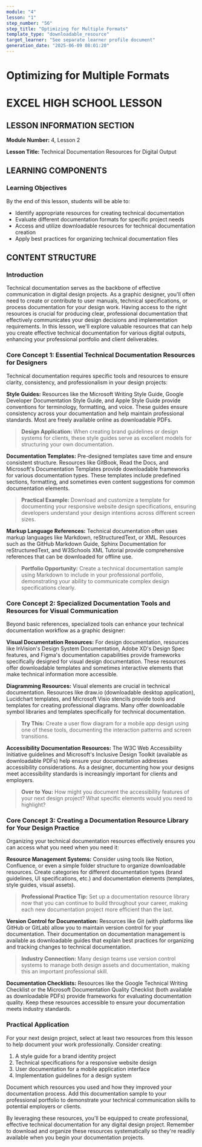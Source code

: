 ```yaml
---
module: "4"
lesson: "1"
step_number: "56"
step_title: "Optimizing for Multiple Formats"
template_type: "downloadable_resource"
target_learner: "See separate learner profile document"
generation_date: "2025-06-09 08:01:20"
---
```


# Optimizing for Multiple Formats

# EXCEL HIGH SCHOOL LESSON

## LESSON INFORMATION SECTION

**Module Number:** 4, Lesson 2

**Lesson Title:** Technical Documentation Resources for Digital Output

## LEARNING COMPONENTS

### Learning Objectives

By the end of this lesson, students will be able to:

- Identify appropriate resources for creating technical documentation
- Evaluate different documentation formats for specific project needs
- Access and utilize downloadable resources for technical documentation creation
- Apply best practices for organizing technical documentation files

## CONTENT STRUCTURE

### Introduction

Technical documentation serves as the backbone of effective communication in digital design projects. As a graphic designer, you'll often need to create or contribute to user manuals, technical specifications, or process documentation for your design work. Having access to the right resources is crucial for producing clear, professional documentation that effectively communicates your design decisions and implementation requirements. In this lesson, we'll explore valuable resources that can help you create effective technical documentation for various digital outputs, enhancing your professional portfolio and client deliverables.

### Core Concept 1: Essential Technical Documentation Resources for Designers

Technical documentation requires specific tools and resources to ensure clarity, consistency, and professionalism in your design projects:

**Style Guides:** Resources like the Microsoft Writing Style Guide, Google Developer Documentation Style Guide, and Apple Style Guide provide conventions for terminology, formatting, and voice. These guides ensure consistency across your documentation and help maintain professional standards. Most are freely available online as downloadable PDFs.

> **Design Application:** When creating brand guidelines or design systems for clients, these style guides serve as excellent models for structuring your own documentation.

**Documentation Templates:** Pre-designed templates save time and ensure consistent structure. Resources like GitBook, Read the Docs, and Microsoft's Documentation Templates provide downloadable frameworks for various documentation types. These templates include predefined sections, formatting, and sometimes even content suggestions for common documentation elements.

> **Practical Example:** Download and customize a template for documenting your responsive website design specifications, ensuring developers understand your design intentions across different screen sizes.

**Markup Language References:** Technical documentation often uses markup languages like Markdown, reStructuredText, or XML. Resources such as the GitHub Markdown Guide, Sphinx Documentation for reStructuredText, and W3Schools XML Tutorial provide comprehensive references that can be downloaded for offline use.

> **Portfolio Opportunity:** Create a technical documentation sample using Markdown to include in your professional portfolio, demonstrating your ability to communicate complex design specifications clearly.

### Core Concept 2: Specialized Documentation Tools and Resources for Visual Communication

Beyond basic references, specialized tools can enhance your technical documentation workflow as a graphic designer:

**Visual Documentation Resources:** For design documentation, resources like InVision's Design System Documentation, Adobe XD's Design Spec features, and Figma's documentation capabilities provide frameworks specifically designed for visual design documentation. These resources offer downloadable templates and sometimes interactive elements that make technical information more accessible.

**Diagramming Resources:** Visual elements are crucial in technical documentation. Resources like draw.io (downloadable desktop application), Lucidchart templates, and Microsoft Visio stencils provide tools and templates for creating professional diagrams. Many offer downloadable symbol libraries and templates specifically for technical documentation.

> **Try This:** Create a user flow diagram for a mobile app design using one of these tools, documenting the interaction patterns and screen transitions.

**Accessibility Documentation Resources:** The W3C Web Accessibility Initiative guidelines and Microsoft's Inclusive Design Toolkit (available as downloadable PDFs) help ensure your documentation addresses accessibility considerations. As a designer, documenting how your designs meet accessibility standards is increasingly important for clients and employers.

> **Over to You:** How might you document the accessibility features of your next design project? What specific elements would you need to highlight?

### Core Concept 3: Creating a Documentation Resource Library for Your Design Practice

Organizing your technical documentation resources effectively ensures you can access what you need when you need it:

**Resource Management Systems:** Consider using tools like Notion, Confluence, or even a simple folder structure to organize downloadable resources. Create categories for different documentation types (brand guidelines, UI specifications, etc.) and documentation elements (templates, style guides, visual assets).

> **Professional Practice Tip:** Set up a documentation resource library now that you can continue to build throughout your career, making each new documentation project more efficient than the last.

**Version Control for Documentation:** Resources like Git (with platforms like GitHub or GitLab) allow you to maintain version control for your documentation. Their documentation on documentation management is available as downloadable guides that explain best practices for organizing and tracking changes to technical documentation.

> **Industry Connection:** Many design teams use version control systems to manage both design assets and documentation, making this an important professional skill.

**Documentation Checklists:** Resources like the Google Technical Writing Checklist or the Microsoft Documentation Quality Checklist (both available as downloadable PDFs) provide frameworks for evaluating documentation quality. Keep these resources accessible to ensure your documentation meets industry standards.

### Practical Application

For your next design project, select at least two resources from this lesson to help document your work professionally. Consider creating:

1. A style guide for a brand identity project
2. Technical specifications for a responsive website design
3. User documentation for a mobile application interface
4. Implementation guidelines for a design system

Document which resources you used and how they improved your documentation process. Add this documentation sample to your professional portfolio to demonstrate your technical communication skills to potential employers or clients.

By leveraging these resources, you'll be equipped to create professional, effective technical documentation for any digital design project. Remember to download and organize these resources systematically so they're readily available when you begin your documentation projects.